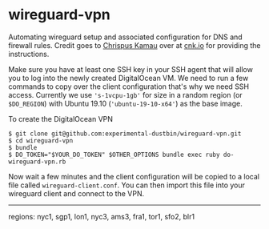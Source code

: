 # wireguard-vpn

Automating wireguard setup and associated configuration for DNS and firewall rules.
Credit goes to [Chrispus Kamau](https://github.com/iamckn) over
at [cnk.io](https://www.ckn.io/blog/2017/11/14/wireguard-vpn-typical-setup/) for providing the instructions.

Make sure you have at least one SSH key in your SSH agent that will allow you to log into the newly
created DigitalOcean VM. We need to run a few commands to copy over the client configuration that's why we need
SSH access. Currently we use `'s-1vcpu-1gb'` for size in a random region
(or `$DO_REGION`) with Ubuntu 19.10 (`'ubuntu-19-10-x64'`) as the base image.

To create the DigitalOcean VPN

```
$ git clone git@github.com:experimental-dustbin/wireguard-vpn.git
$ cd wireguard-vpn
$ bundle
$ DO_TOKEN="$YOUR_DO_TOKEN" $OTHER_OPTIONS bundle exec ruby do-wireguard-vpn.rb
```

Now wait a few minutes and the client configuration will be copied to a local file called `wireguard-client.conf`.
You can then import this file into your wireguard client and connect to the VPN.

----
regions: nyc1, sgp1, lon1, nyc3, ams3, fra1, tor1, sfo2, blr1